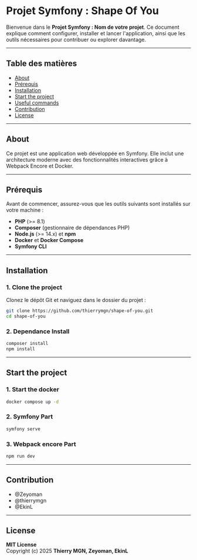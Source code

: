 # Projet Symfony : Shape Of You

Bienvenue dans le **Projet Symfony : Nom de votre projet**. Ce document explique comment configurer, installer et lancer l'application, ainsi que les outils nécessaires pour contribuer ou explorer davantage.

---

## Table des matières

- [About](#About)
- [Prérequis](#prérequis)
- [Installation](#installation)
- [Start the project](#Start-the-project)
- [Useful commands](#Useful-commands)
- [Contribution](#contribution)
- [License](#license)

---

## About

Ce projet est une application web développée en Symfony. Elle inclut une architecture moderne avec des fonctionnalités interactives grâce à Webpack Encore et Docker.

---

## Prérequis

Avant de commencer, assurez-vous que les outils suivants sont installés sur votre machine :

- **PHP** (>= 8.1)
- **Composer** (gestionnaire de dépendances PHP)
- **Node.js** (>= 14.x) et **npm**
- **Docker** et **Docker Compose**
- **Symfony CLI**

---

## Installation

### 1. Clone the project

Clonez le dépôt Git et naviguez dans le dossier du projet :

```bash
git clone https://github.com/thierrymgn/shape-of-you.git
cd shape-of-you
```

### 2. Dependance Install

```bash
composer install
npm install
```

---

## Start the project

### 1. Start the docker

```bash
docker compose up -d
```
### 2. Symfony Part

```bash
symfony serve
```

### 3. Webpack encore Part

```bash
npm run dev
```

---

## Contribution

- @Zeyoman
- @thierrymgn
- @EkinL

---

## License

**MIT License**
\
Copyright (c) 2025 **Thierry MGN, Zeyoman, EkinL**